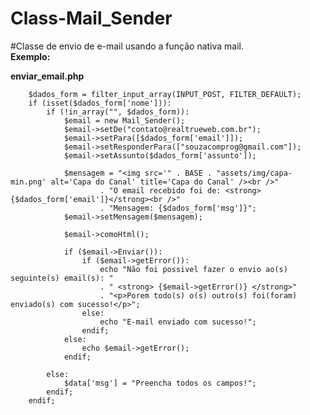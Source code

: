 # Class-Mail_Sender
#Classe de envio de e-mail usando a função nativa mail.
<br />
<strong>Exemplo:</strong>
<br />


<strong>enviar_email.php</strong>

        $dados_form = filter_input_array(INPUT_POST, FILTER_DEFAULT);
        if (isset($dados_form['nome'])):
            if (!in_array("", $dados_form)):
                $email = new Mail_Sender();
                $email->setDe("contato@realtrueweb.com.br");
                $email->setPara([$dados_form['email']]);
                $email->setResponderPara(["souzacomprog@gmail.com"]);
                $email->setAssunto($dados_form['assunto']);

                $mensagem = "<img src='" . BASE . "assets/img/capa-min.png' alt='Capa do Canal' title='Capa do Canal' /><br />"
                        . "O email recebido foi de: <strong>{$dados_form['email']}</strong><br />"
                        . "Mensagem: {$dados_form['msg']}";
                $email->setMensagem($mensagem);

                $email->comoHtml();

                if ($email->Enviar()):
                    if ($email->getError()):
                        echo "Não foi possivel fazer o envio ao(s) seguinte(s) email(s): "
                        . " <strong> {$email->getError()} </strong>"
                        . "<p>Porem todo(s) o(s) outro(s) foi(foram) enviado(s) com sucesso!</p>";
                    else:
                        echo "E-mail enviado com sucesso!";
                    endif;
                else:
                    echo $email->getError();
                endif;

            else:
                $data['msg'] = "Preencha todos os campos!";
            endif;
        endif;
